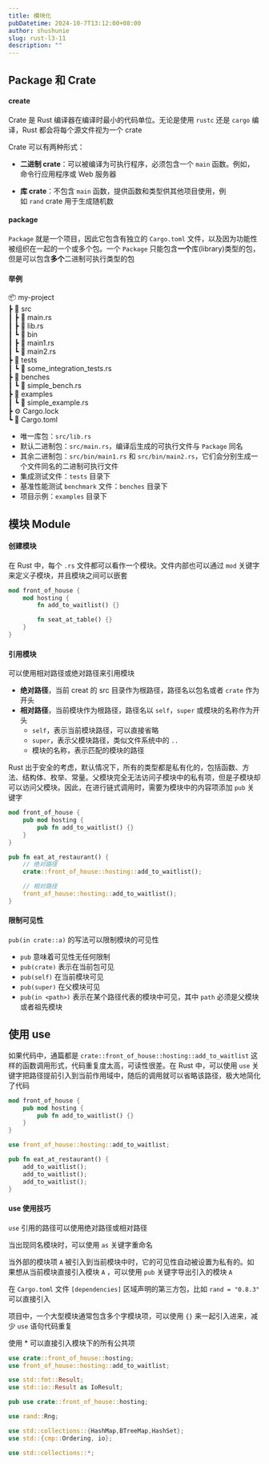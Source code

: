 ```yaml
---
title: 模块化
pubDatetime: 2024-10-7T13:12:00+08:00
author: shushunie
slug: rust-l3-11
description: ""
---
```


## Package 和 Crate

#### create

Crate 是 Rust 编译器在编译时最小的代码单位。无论是使用 `rustc` 还是 `cargo` 编译，Rust 都会将每个源文件视为一个 crate

Crate 可以有两种形式：

- **二进制 crate**：可以被编译为可执行程序，必须包含一个 `main` 函数。例如，命令行应用程序或 Web 服务器

- **库 crate**：不包含 `main` 函数，提供函数和类型供其他项目使用，例如 `rand` crate 用于生成随机数

#### package

`Package` 就是一个项目，因此它包含有独立的 `Cargo.toml` 文件，以及因为功能性被组织在一起的一个或多个包。一个 `Package` 只能包含**一个**库(library)类型的包，但是可以包含**多个**二进制可执行类型的包

#### 举例

📦 my-project\
 ┣ 📂 src\
 ┃ ┣ 🦀 main.rs\
 ┃ ┣ 🦀 lib.rs\
 ┃ ┗ 📂 bin\
 ┃ ┣ 🦀 main1.rs\
 ┃ ┗ 🦀 main2.rs\
 ┣ 📂 tests\
 ┃ ┗ 🧪 some_integration_tests.rs\
 ┣ 📂 benches\
 ┃ ┗ 🧪 simple_bench.rs\
 ┣ 📂 examples\
 ┃ ┗ 📜 simple_example.rs\
 ┣ ⚙️ Cargo.lock\
 ┗ 📜 Cargo.toml

- 唯一库包：`src/lib.rs`
- 默认二进制包：`src/main.rs`，编译后生成的可执行文件与 `Package` 同名
- 其余二进制包：`src/bin/main1.rs` 和 `src/bin/main2.rs`，它们会分别生成一个文件同名的二进制可执行文件
- 集成测试文件：`tests` 目录下
- 基准性能测试 `benchmark` 文件：`benches` 目录下
- 项目示例：`examples` 目录下

## 模块 Module

#### 创建模块

在 Rust 中，每个 `.rs` 文件都可以看作一个模块。文件内部也可以通过 `mod` 关键字来定义子模块，并且模块之间可以嵌套

```rust
mod front_of_house {
    mod hosting {
        fn add_to_waitlist() {}

        fn seat_at_table() {}
    }
}

```

#### 引用模块

可以使用相对路径或绝对路径来引用模块

- **绝对路径**，当前 creat 的 src 目录作为根路径，路径名以包名或者 `crate` 作为开头
- **相对路径**，当前模块作为根路径，路径名以 `self`，`super` 或模块的名称作为开头
  - `self`，表示当前模块路径，可以直接省略
  - `super`，表示父模块路径，类似文件系统中的 `..`
  - 模块的名称，表示匹配的模块的路径

Rust 出于安全的考虑，默认情况下，所有的类型都是私有化的，包括函数、方法、结构体、枚举、常量。父模块完全无法访问子模块中的私有项，但是子模块却可以访问父模块。因此，在进行链式调用时，需要为模块中的内容项添加 `pub` 关键字

```rust
mod front_of_house {
    pub mod hosting {
        pub fn add_to_waitlist() {}
    }
}

pub fn eat_at_restaurant() {
    // 绝对路径
    crate::front_of_house::hosting::add_to_waitlist();

    // 相对路径
    front_of_house::hosting::add_to_waitlist();
}
```

#### 限制可见性

`pub(in crate::a)` 的写法可以限制模块的可见性

- `pub` 意味着可见性无任何限制
- `pub(crate)` 表示在当前包可见
- `pub(self)` 在当前模块可见
- `pub(super)` 在父模块可见
- `pub(in <path>)` 表示在某个路径代表的模块中可见，其中 `path` 必须是父模块或者祖先模块

## 使用 use

如果代码中，通篇都是 `crate::front_of_house::hosting::add_to_waitlist` 这样的函数调用形式，代码重复度太高，可读性很差。在 Rust 中，可以使用 `use` 关键字把路径提前引入到当前作用域中，随后的调用就可以省略该路径，极大地简化了代码

```rust
mod front_of_house {
    pub mod hosting {
        pub fn add_to_waitlist() {}
    }
}

use front_of_house::hosting::add_to_waitlist;

pub fn eat_at_restaurant() {
    add_to_waitlist();
    add_to_waitlist();
    add_to_waitlist();
}
```

#### use 使用技巧

`use` 引用的路径可以使用绝对路径或相对路径

当出现同名模块时，可以使用 `as` 关键字重命名

当外部的模块项 `A` 被引入到当前模块中时，它的可见性自动被设置为私有的。如果想从当前模块直接引入模块 `A` ，可以使用 `pub` 关键字导出引入的模块 `A`

在 `Cargo.toml` 文件 `[dependencies]` 区域声明的第三方包，比如 `rand = "0.8.3"` 可以直接引入

项目中，一个大型模块通常包含多个字模块项，可以使用 `{}` 来一起引入进来，减少 `use` 语句代码重复

使用 \* 可以直接引入模块下的所有公共项

```rust
use crate::front_of_house::hosting;
use front_of_house::hosting::add_to_waitlist;

use std::fmt::Result;
use std::io::Result as IoResult;

pub use crate::front_of_house::hosting;

use rand::Rng;

use std::collections::{HashMap,BTreeMap,HashSet};
use std::{cmp::Ordering, io};

use std::collections::*;
```
